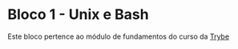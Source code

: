 # Bloco 1 - Unix e Bash

Este bloco pertence ao módulo de fundamentos do curso da [Trybe](https://www.betrybe.com/)
